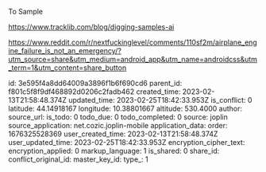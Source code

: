 To Sample

https://www.tracklib.com/blog/digging-samples-ai


https://www.reddit.com/r/nextfuckinglevel/comments/110sf2m/airplane_engine_failure_is_not_an_emergency/?utm_source=share&utm_medium=android_app&utm_name=androidcss&utm_term=1&utm_content=share_button

id: 3e595f4a8dd64009a3896f1b6f690cd6
parent_id: f801c5f8f9df468892d0206c2fadb462
created_time: 2023-02-13T21:58:48.374Z
updated_time: 2023-02-25T18:42:33.953Z
is_conflict: 0
latitude: 44.14918167
longitude: 10.38801667
altitude: 530.4000
author: 
source_url: 
is_todo: 0
todo_due: 0
todo_completed: 0
source: joplin
source_application: net.cozic.joplin-mobile
application_data: 
order: 1676325528369
user_created_time: 2023-02-13T21:58:48.374Z
user_updated_time: 2023-02-25T18:42:33.953Z
encryption_cipher_text: 
encryption_applied: 0
markup_language: 1
is_shared: 0
share_id: 
conflict_original_id: 
master_key_id: 
type_: 1